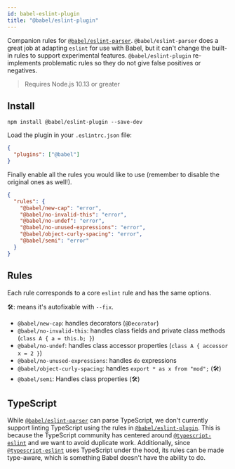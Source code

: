 ```yaml
---
id: babel-eslint-plugin
title: "@babel/eslint-plugin"
---
```


Companion rules for [`@babel/eslint-parser`](./eslint-parser.md). `@babel/eslint-parser` does a great job at adapting `eslint`
for use with Babel, but it can't change the built-in rules to support experimental features.
`@babel/eslint-plugin` re-implements problematic rules so they do not give false positives or negatives.

> Requires Node.js 10.13 or greater

## Install

```shell npm2yarn
npm install @babel/eslint-plugin --save-dev
```

Load the plugin in your `.eslintrc.json` file:

```json
{
  "plugins": ["@babel"]
}
```

Finally enable all the rules you would like to use (remember to disable the
original ones as well!).

```json
{
  "rules": {
    "@babel/new-cap": "error",
    "@babel/no-invalid-this": "error",
    "@babel/no-undef": "error",
    "@babel/no-unused-expressions": "error",
    "@babel/object-curly-spacing": "error",
    "@babel/semi": "error"
  }
}
```

## Rules

Each rule corresponds to a core `eslint` rule and has the same options.

🛠: means it's autofixable with `--fix`.

- `@babel/new-cap`: handles decorators (`@Decorator`)
- `@babel/no-invalid-this`: handles class fields and private class methods (`class A { a = this.b; }`)
- `@babel/no-undef`: handles class accessor properties (`class A { accessor x = 2 }`)
- `@babel/no-unused-expressions`: handles `do` expressions
- `@babel/object-curly-spacing`: handles `export * as x from "mod";` (🛠)
- `@babel/semi`: Handles class properties (🛠)

## TypeScript

While [`@babel/eslint-parser`](https://github.com/babel/babel/tree/main/eslint/babel-eslint-parser) can parse TypeScript, we don't currently support linting TypeScript using the rules in [`@babel/eslint-plugin`](https://github.com/babel/babel/tree/main/eslint/babel-eslint-plugin). This is because the TypeScript community has centered around [`@typescript-eslint`](https://github.com/typescript-eslint/typescript-eslint) and we want to avoid duplicate work. Additionally, since [`@typescript-eslint`](https://github.com/typescript-eslint/typescript-eslint) uses TypeScript under the hood, its rules can be made type-aware, which is something Babel doesn't have the ability to do.
